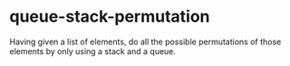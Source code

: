# queue-stack-permutation
Having given a list of elements, do all the possible permutations of those elements by only using a stack and a queue.

